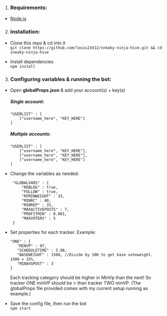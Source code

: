 1. ### Requirements:
* [Node.js](https://nodejs.org/en/)

2. ### Installation:
* Clone this repo & cd into it <br>
`git clone https://github.com/louis23412/sneaky-ninja-hive.git && cd sneaky-ninja-hive` <br>

* Install dependencies <br>
`npm install`

3. ### Configuring variables & running the bot:
* Open __globalProps.json__ & add your account(s) + key(s) <br>
   ##### Single account: <br>
   ```
   "USERLIST" : [
       ["username_here", "KEY_HERE"]
   ]
   ```
   
   ##### Multiple accounts: <br>
   ```
   "USERLIST" : [
       ["username_here", "KEY_HERE"],
       ["username_here", "KEY_HERE"],
       ["username_here", "KEY_HERE"]
   ]
   ```
   
* Change the variables as needed:
   ```
    "GLOBALVARS" : {
        "REBLOG" : true,
        "FOLLOW" : true,
        "RFMINWEIGHT" : 33,
        "MINRC" : 80,
        "MINREP" : 35,
        "MAXACTIVEPOSTS" : 7,
        "PROFITMIN" : 0.001,
        "MAXVOTERS" : 5
    }
   ```

* Set properties for each tracker. Example:
   ```
   "ONE" : {
      "MINVP" : 97,
      "SCHEDULETIME" : 3.98,
      "BASEWEIGHT" : 1500, //Divide by 100 to get base voteweight. 1500 = 15%.
      "MINAVGPOST" : 3
   }
   ```
   Each tracking category should be higher in MinVp than the next! So tracker ONE minVP should be > than tracker TWO minVP. (The globalProps file provided comes with my current setup running as example.)
   
* Save the config file, then run the bot <br>
   `npm start`